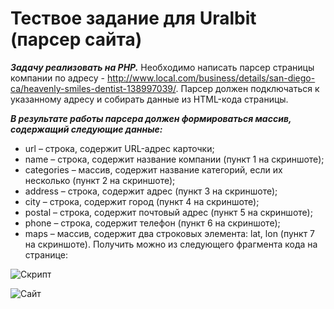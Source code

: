 # Тествое задание для Uralbit (парсер сайта)

***Задачу реализовать на PHP.***
Необходимо написать парсер страницы компании по адресу -
http://www.local.com/business/details/san-diego-ca/heavenly-smiles-dentist-138997039/.
Парсер должен подключаться к указанному адресу и собирать данные из HTML-кода страницы.


***В результате работы парсера должен формироваться массив, содержащий следующие данные:***

- url – строка, содержит URL-адрес карточки;
- name – строка, содержит название компании (пункт 1 на скриншоте);
- categories – массив, содержит название категорий, если их несколько (пункт 2 на скриншоте);
- address – строка, содержит адрес (пункт 3 на скриншоте);
- city – строка, содержит город (пункт 4 на скриншоте);
- postal – строка, содержит почтовый адрес (пункт 5 на скриншоте);
- phone – строка, содержит телефон (пункт 6 на скриншоте);
- maps – массив, содержит два строковых элемента: lat, lon (пункт 7 на скриншоте). Получить
можно из следующего фрагмента кода на странице:


![Скрипт](http://i.imgur.com/GnKtEIh.png "Скрипт координат карты")

![Сайт](http://i.imgur.com/2YLnOm0.png "Сайт для парсинга")


